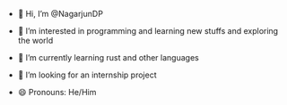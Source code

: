 - 👋 Hi, I’m @NagarjunDP
- 👀 I’m interested in programming and learning new stuffs and exploring the world
- 🌱 I’m currently learning rust and other languages
- 💞️ I’m looking for an internship project

- 😄 Pronouns: He/Him
  

<!---
NagarjunDP/NagarjunDP is a ✨ special ✨ repository because its `README.md` (this file) appears on your GitHub profile.
You can click the Preview link to take a look at your changes.
--->
